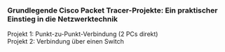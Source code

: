 ### Grundlegende Cisco Packet Tracer-Projekte: Ein praktischer Einstieg in die Netzwerktechnik
Projekt 1: Punkt-zu-Punkt-Verbindung (2 PCs direkt)     
Projekt 2: Verbindung über einen Switch


